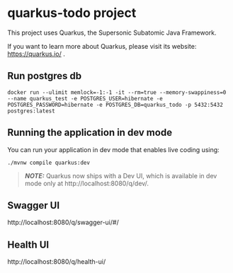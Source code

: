 # quarkus-todo project

This project uses Quarkus, the Supersonic Subatomic Java Framework.

If you want to learn more about Quarkus, please visit its website: https://quarkus.io/ .

## Run postgres db

```
docker run --ulimit memlock=-1:-1 -it --rm=true --memory-swappiness=0 --name quarkus_test -e POSTGRES_USER=hibernate -e POSTGRES_PASSWORD=hibernate -e POSTGRES_DB=quarkus_todo -p 5432:5432 postgres:latest
```

## Running the application in dev mode

You can run your application in dev mode that enables live coding using:
```shell script
./mvnw compile quarkus:dev
```

> **_NOTE:_**  Quarkus now ships with a Dev UI, which is available in dev mode only at http://localhost:8080/q/dev/.

## Swagger UI

http://localhost:8080/q/swagger-ui/#/

## Health UI

http://localhost:8080/q/health-ui/

